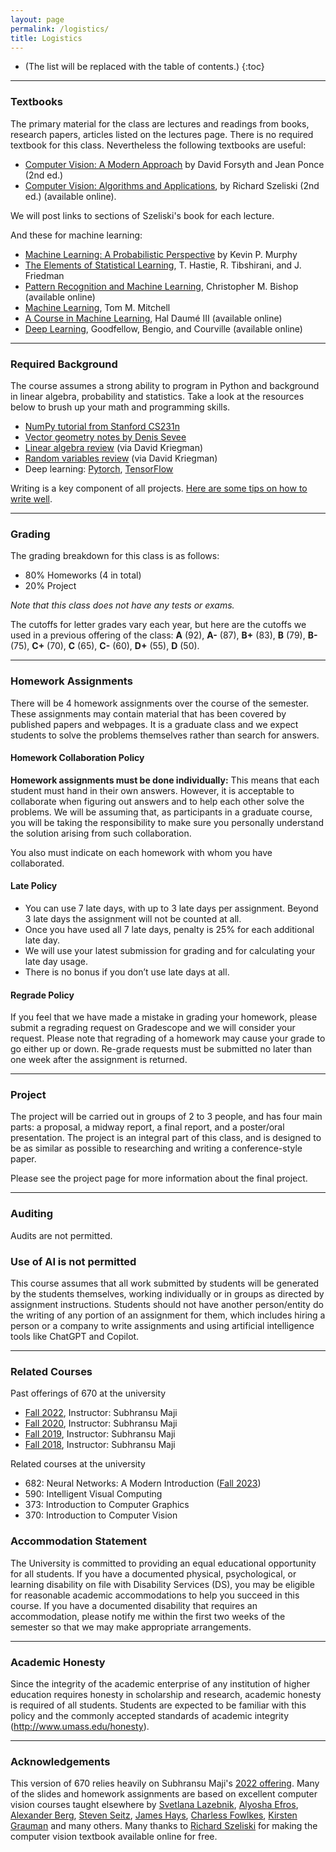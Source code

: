```yaml
---
layout: page
permalink: /logistics/
title: Logistics
---
```


* (The list will be replaced with the table of contents.)
{:toc}

***

### Textbooks
The primary material for the class are lectures and readings from books, research papers,
articles listed on the lectures page. There is no required textbook for this class. Nevertheless the
following textbooks are useful:

* [Computer Vision: A Modern Approach](http://luthuli.cs.uiuc.edu/~daf/book/book.html) by David Forsyth and Jean Ponce (2nd ed.)
* [Computer Vision: Algorithms and Applications](https://szeliski.org/Book/), by Richard Szeliski
  (2nd ed.) (available online).
  
We will post links to sections of Szeliski's book for each lecture.

And these for machine learning:
* [Machine Learning: A Probabilistic Perspective](https://probml.github.io/pml-book/) by Kevin P. Murphy
* [The Elements of Statistical Learning](https://hastie.su.domains/ElemStatLearn/), T. Hastie, R. Tibshirani, and
J. Friedman
* [Pattern Recognition and Machine
  Learning](https://www.microsoft.com/en-us/research/uploads/prod/2006/01/Bishop-Pattern-Recognition-and-Machine-Learning-2006.pdf),
  Christopher M. Bishop (available online)
* [Machine Learning](https://www.cs.cmu.edu/afs/cs.cmu.edu/user/mitchell/ftp/mlbook.html), Tom M. Mitchell
* [A Course in Machine Learning](http://ciml.info/), Hal Daumé III
  (available online)
* [Deep Learning](https://www.deeplearningbook.org/), Goodfellow,
  Bengio, and Courville (available online)

***

### Required Background

The course assumes a strong ability to program in Python and
background in linear algebra, probability and statistics. Take a look
at the resources below to brush up your math and programming skills.

* [NumPy tutorial from Stanford CS231n](https://cs231n.github.io/python-numpy-tutorial/)
* [Vector geometry notes by Denis Sevee](https://people.cs.umass.edu/~smaji/teaching/670/vectornotes.pdf)
* [Linear algebra review](https://cseweb.ucsd.edu/classes/wi05/cse252a/linear_algebra_review.pdf) (via David Kriegman)
* [Random variables review](https://cseweb.ucsd.edu/classes/wi05/cse252a/random_var_review.pdf) (via David Kriegman)
* Deep learning: [Pytorch](https://pytorch.org/), [TensorFlow](https://www.tensorflow.org/)

Writing is a key component of all projects. [Here are some tips on
how to write
well](https://docs.google.com/document/d/1cWY-L6Qu-wHKst69aDuJbi7Vtw472ZaSNHkrS_WyzqE/edit?usp=sharing).

***

### Grading

The grading breakdown for this class is as follows:

* 80% Homeworks (4 in total)
* 20% Project

*Note that this class does not have any tests or exams.*

The cutoffs for letter grades vary each year, but here are the
cutoffs we used in a previous offering of the class: **A** (92), **A-** (87), **B+**
(83), **B** (79), **B-** (75), **C+** (70), **C** (65), **C-** (60), **D+** (55), **D** (50).


***

### Homework Assignments

There will be 4 homework assignments over the course of the semester.
These assignments may contain material that has been covered by
published papers and webpages.
It is a graduate class and we expect students to solve the problems
themselves rather than search for answers.


#### Homework Collaboration Policy

**Homework assignments must be done individually:** This means that
each student must hand in their own answers. However, it is acceptable
to collaborate when figuring out answers and to help each other solve
the problems. We will be assuming that, as participants in a graduate
course, you will be taking the responsibility to make sure you
personally understand the solution arising from such collaboration.

You also must indicate on each homework with whom you have collaborated.

#### Late Policy

* You can use 7 late days, with up to 3 late days per
  assignment. Beyond 3 late days the assignment will not be counted at all.
* Once you have used all 7 late days, penalty is 25% for each
  additional late day.
* We will use your latest submission for grading and for calculating
  your late day usage. 
* There is no bonus if you don’t use late days at all.

#### Regrade Policy

If you feel that we have made a mistake in grading your homework,
please submit a regrading request on Gradescope and we will consider
your request. Please note that regrading of a homework may cause your
grade to go either up or down. Re-grade requests must be submitted no 
later than one week after the assignment is returned.


***

### Project

The project will be carried out in groups of 2 to 3 people, and has four
main parts: a proposal, a midway report, a final report, and a
poster/oral presentation. The project is an integral part of this
class, and is designed to be as similar as possible to researching and
writing a conference-style paper.

Please see the project page for more information about the final
project.

***
### Auditing

Audits are not permitted.

### Use of AI is not permitted

This course assumes that all work submitted by students will be generated by the students themselves, working individually or in groups as directed by assignment instructions. Students should not have another person/entity do the writing of any portion of an assignment for them, which includes hiring a person or a company to write assignments and using artificial intelligence tools like ChatGPT and Copilot.

***

### Related Courses

Past offerings of 670 at the university
* [Fall 2022](https://cvl-umass.github.io//cv-fall-2022//), Instructor: Subhransu Maji
* [Fall 2020](https://sites.google.com/view/cmpsci670), Instructor: Subhransu Maji
* [Fall 2019](https://sites.google.com/view/cmpsci670-fall19), Instructor: Subhransu Maji
* [Fall 2018](https://sites.google.com/view/cmpsci670-fall18), Instructor: Subhransu Maji

Related courses at the university
* 682: Neural Networks: A Modern Introduction ([Fall 2023](https://cvl-umass.github.io/compsci682-fall-2023/index.html))
* 590: Intelligent Visual Computing
* 373: Introduction to Computer Graphics
* 370: Introduction to Computer Vision



### Accommodation Statement
The University is committed to providing an equal educational
opportunity for all students. If you have a documented physical,
psychological, or learning disability on file with Disability Services
(DS), you may be eligible for reasonable academic accommodations to
help you succeed in this course. If you have a documented disability
that requires an accommodation, please notify me within the first two
weeks of the semester so that we may make appropriate arrangements.

***
### Academic Honesty
Since the integrity of the academic enterprise of any institution of
higher education requires honesty in scholarship and research,
academic honesty is required of all students. Students are expected to
be familiar with this policy and the commonly accepted standards of
academic integrity (http://www.umass.edu/honesty).

***
### Acknowledgements
This version of 670 relies heavily on Subhransu Maji's [2022 offering](https://cvl-umass.github.io//cv-fall-2022//). 
Many of the slides and homework assignments are based on excellent
computer vision courses taught elsewhere by [Svetlana Lazebnik](https://slazebni.cs.illinois.edu/), [Alyosha
Efros](http://people.eecs.berkeley.edu/~efros/), [Alexander Berg](http://acberg.com/), [Steven Seitz](https://www.smseitz.com/), [James Hays](https://faculty.cc.gatech.edu/~hays/), [Charless Fowlkes](https://www.ics.uci.edu/~fowlkes/),
[Kirsten Grauman](https://www.cs.utexas.edu/users/grauman/) and many
others. Many thanks to [Richard
Szeliski](http://szeliski.org/RichardSzeliski.htm) for making the
computer vision textbook available online for free.
